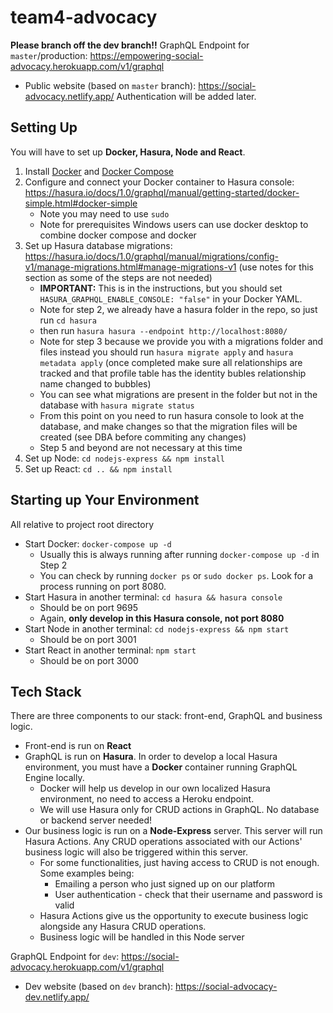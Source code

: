
# team4-advocacy
**Please branch off the dev branch!!**
GraphQL Endpoint for `master`/production: https://empowering-social-advocacy.herokuapp.com/v1/graphql
* Public website (based on `master` branch): https://social-advocacy.netlify.app/
Authentication will be added later.
## Setting Up 
You will have to set up **Docker, Hasura, Node and React**.
1. Install [Docker](https://docs.docker.com/get-docker/) and [Docker Compose](https://docs.docker.com/compose/install/)
2. Configure and connect your Docker container to Hasura console: https://hasura.io/docs/1.0/graphql/manual/getting-started/docker-simple.html#docker-simple
   * Note you may need to use `sudo`
   * Note for prerequisites Windows users can use docker desktop to combine docker compose and docker
3. Set up Hasura database migrations: https://hasura.io/docs/1.0/graphql/manual/migrations/config-v1/manage-migrations.html#manage-migrations-v1 (use notes for this section as some of the steps are not needed)
   * **IMPORTANT:** This is in the instructions, but you should set `HASURA_GRAPHQL_ENABLE_CONSOLE: "false"` in your Docker YAML.
   * Note for step 2, we already have a hasura folder in the repo, so just run `cd hasura`
   * then run `hasura hasura --endpoint http://localhost:8080/`
   * Note for step 3 because we provide you with a migrations folder and files instead you should run `hasura migrate apply` and `hasura metadata apply` (once completed make sure all relationships are tracked and that profile table has the identity bubles relationship name changed to bubbles) 
   * You can see what migrations are present in the folder but not in the database with `hasura migrate status` 
   * From this point on you need to run hasura console to look at the database, and make changes so that the migration files will be created (see DBA before commiting any changes)
   * Step 5 and beyond are not necessary at this time
4. Set up Node: `cd nodejs-express && npm install`
5. Set up React: `cd .. && npm install`
## Starting up Your Environment
All relative to project root directory
* Start Docker: `docker-compose up -d`
  * Usually this is always running after running `docker-compose up -d` in Step 2
  * You can check by running `docker ps` or `sudo docker ps`. Look for a process running on port 8080. 
* Start Hasura in another terminal: `cd hasura && hasura console`
  * Should be on port 9695
  * Again, **only develop in this Hasura console, not port 8080**
* Start Node in another terminal: `cd nodejs-express && npm start`
  * Should be on port 3001
* Start React in another terminal: `npm start`
  * Should be on port 3000 
## Tech Stack
There are three components to our stack: front-end, GraphQL and business logic.
* Front-end is run on **React**
* GraphQL is run on **Hasura**. In order to develop a local Hasura environment, you must have a **Docker** container running GraphQL Engine locally. 
  * Docker will help us develop in our own localized Hasura environment, no need to access a Heroku endpoint.
  * We will use Hasura only for CRUD actions in GraphQL. No database or backend server needed!
* Our business logic is run on a **Node-Express** server. This server will run Hasura Actions. Any CRUD operations associated with our Actions' business logic will also be triggered within this server.
  * For some functionalities, just having access to CRUD is not enough. Some examples being:
    * Emailing a person who just signed up on our platform
    * User authentication - check that their username and password is valid
  * Hasura Actions give us the opportunity to execute business logic alongside any Hasura CRUD operations.
  * Business logic will be handled in this Node server
  
  
  
GraphQL Endpoint for `dev`: https://social-advocacy.herokuapp.com/v1/graphql
* Dev website (based on `dev` branch): https://social-advocacy-dev.netlify.app/
